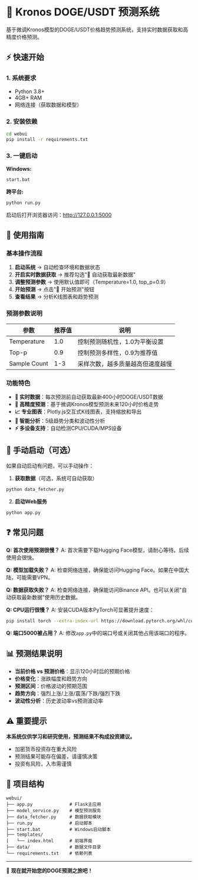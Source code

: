 # 🚀 Kronos DOGE/USDT 预测系统

基于微调Kronos模型的DOGE/USDT价格趋势预测系统，支持实时数据获取和高精度价格预测。

## ⚡ 快速开始

### 1. 系统要求
- Python 3.8+
- 4GB+ RAM
- 网络连接（获取数据和模型）

### 2. 安装依赖
```bash
cd webui
pip install -r requirements.txt
```

### 3. 一键启动
**Windows:**
```bash
start.bat
```

**跨平台:**
```bash
python run.py
```

启动后打开浏览器访问：http://127.0.0.1:5000

## 🎯 使用指南

### 基本操作流程

1. **启动系统** → 自动检查环境和数据状态
2. **开启实时数据获取** → 推荐勾选"📡 自动获取最新数据"
3. **调整预测参数** → 使用默认值即可（Temperature=1.0, top_p=0.9）
4. **开始预测** → 点击"🔮 开始预测"按钮
5. **查看结果** → 分析K线图表和趋势预测

### 预测参数说明

| 参数 | 推荐值 | 说明 |
|-----|-------|------|
| Temperature | 1.0 | 控制预测随机性，1.0为平衡设置 |
| Top-p | 0.9 | 控制预测多样性，0.9为推荐值 |
| Sample Count | 1-3 | 采样次数，越多质量越高但速度越慢 |

### 功能特色

- **📡 实时数据**：每次预测前自动获取最新400小时DOGE/USDT数据
- **🔮 高精度预测**：基于微调Kronos模型预测未来120小时价格走势
- **📈 专业图表**：Plotly.js交互式K线图表，支持缩放和导出
- **🧠 智能分析**：5级趋势分类和波动性分析
- **⚡ 多设备支持**：自动检测CPU/CUDA/MPS设备

## 🔧 手动启动（可选）

如果自动启动有问题，可以手动操作：

1. **获取数据**（可选，系统可自动获取）
```bash
python data_fetcher.py
```

2. **启动Web服务**
```bash
python app.py
```

## ❓ 常见问题

**Q: 首次使用预测很慢？**
A: 首次需要下载Hugging Face模型，请耐心等待。后续使用会很快。

**Q: 模型加载失败？**
A: 检查网络连接，确保能访问Hugging Face。如果在中国大陆，可能需要VPN。

**Q: 数据获取失败？**
A: 检查网络连接，确保能访问Binance API。也可以关闭"自动获取最新数据"使用历史数据。

**Q: CPU运行很慢？**
A: 安装CUDA版本PyTorch可显著提升速度：
```bash
pip install torch --extra-index-url https://download.pytorch.org/whl/cu118
```

**Q: 端口5000被占用？**
A: 修改`app.py`中的端口号或关闭其他占用该端口的程序。

## 📊 预测结果说明

- **当前价格 vs 预测价格**：显示120小时后的预期价格
- **价格变化**：涨跌幅度和趋势方向
- **预测区间**：价格波动的预期范围
- **趋势方向**：强烈上涨/上涨/震荡/下跌/强烈下跌
- **波动性分析**：历史波动率vs预测波动率

## ⚠️ 重要提示

**本系统仅供学习和研究使用，预测结果不构成投资建议。**

- 加密货币投资存在重大风险
- 预测结果可能存在偏差，请谨慎决策
- 投资有风险，入市需谨慎

## 📁 项目结构

```
webui/
├── app.py              # Flask主应用
├── model_service.py    # 模型预测服务
├── data_fetcher.py     # 数据获取模块
├── run.py              # 启动脚本
├── start.bat           # Windows启动脚本
├── templates/
│   └── index.html      # 前端界面
├── data/               # 数据文件目录
└── requirements.txt    # 依赖列表
```

---

🚀 **现在就开始您的DOGE预测之旅吧！**